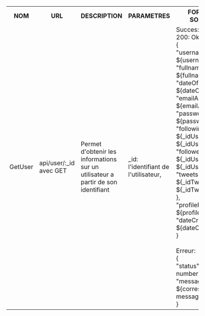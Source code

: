 <table>
    <tr>
        <th>NOM</th>
        <th>URL</th>
        <th>DESCRIPTION</th>
        <th>PARAMETRES</th>
        <th>FORMAT SORTIE</th>
        <th>EXEMPLE SORTIE</th>
        <th>ERREURS POSSIBLES</th>
        <th>AVANCEMENT</th>
        <th>CLASSES / FICHIERS .js</th>
        <th>INFOS SUPPLEMENTAIRES</th>
    </tr>
    <tr>        
        <td>GetUser</td>
        <td>api/user/:_id avec GET</td>
        <td>Permet d'obtenir les informations sur un utilisateur a partir de son identifiant</td>
        <td>
            _id: l'identifiant de l'utilisateur,<br>
        </td>
        <td>
            Succes: HTTP 200: Ok<br>
            {<br>
                "username": ${username},<br>
                "fullname": ${fullname},<br>
                "dateOfBirth": ${dateOfBirth},<br>
                "emailAddress": ${emailAddress},<br>
                "passwd": ${passwd},<br>
                "following": { ${_idUser1}, ${_idUser2}, ... },<br>
                "followers": { ${_idUser1}, ${_idUser2}, ... },<br>
                "tweets": { ${_idTweet1}, ${_idTweet2}, ... },<br>
                "profilePicture": ${profilePicture},<br>
                "dateCreated": ${dateCreated}<br>
            }<br><br>
            Erreur: <br>
            {<br>
                "status": ${HTTP number},<br>
                "message": ${corresponding message}<br>
            }<br>
        </td>
        <td>
            Succes: HTTP 200: Ok<br>
            {<br>
                ...
            }<br><br>
            Erreur: HTTP 404: Not Found<br>
            {<br>
                "status": 404,<br>
                "message": "User not found"<br>
            }<br><br>
            Erreur: HTTP 500: Internal Server Error<br>
            {<br>
                "status": 500,<br>
                "message": "Internal error"<br>
            }<br>
        </td>
        <td>
            Utilisateur pas dans la base de donnees -> 404<br>
            Erreur interne -> 500<br>
        </td>
        <td>Fini</td>
        <td>
            apiUser.js (in src/api/),<br>
            users.js (in src/entities/),<br>
            testSignup.js (in tests/),<br>
            testLogin.js (in tests/)
        </td>
        <td>...</td>
    </tr>
</table>